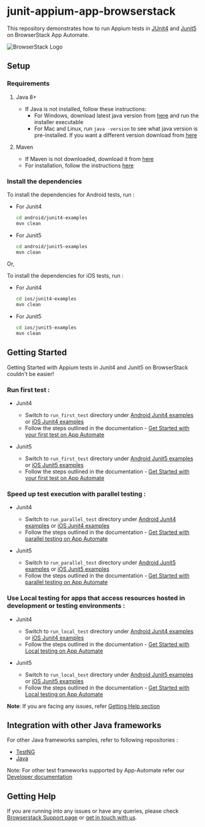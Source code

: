 # junit-appium-app-browserstack

This repository demonstrates how to run Appium tests in [JUnit4](http://junit.org/junit4/) and [Junit5](https://junit.org/junit5/) on BrowserStack App Automate.

![BrowserStack Logo](https://d98b8t1nnulk5.cloudfront.net/production/images/layout/logo-header.png?1469004780)

## Setup

### Requirements

1. Java 8+

    - If Java is not installed, follow these instructions:
        - For Windows, download latest java version from [here](https://java.com/en/download/) and run the installer executable
        - For Mac and Linux, run `java -version` to see what java version is pre-installed. If you want a different version download from [here](https://java.com/en/download/)

2. Maven
   - If Maven is not downloaded, download it from [here](https://maven.apache.org/download.cgi)
   - For installation, follow the instructions [here](https://maven.apache.org/install.html)

### Install the dependencies

To install the dependencies for Android tests, run :

- For Junit4

    ```sh
    cd android/junit4-examples
    mvn clean
    ```

- For Junit5

    ```sh
    cd android/junit5-examples
    mvn clean
    ```

Or,

To install the dependencies for iOS tests, run :

- For Junit4

    ```sh
    cd ios/junit4-examples
    mvn clean
    ```

- For Junit5

    ```sh
    cd ios/junit5-examples
    mvn clean
    ```

## Getting Started

Getting Started with Appium tests in Junit4 and Junit5 on BrowserStack couldn't be easier!

### **Run first test :**

- Junit4
  - Switch to `run_first_test` directory under [Android Junit4 examples](android/junit4-examples) or [iOS Junit4 examples](ios/junit4-examples)
  - Follow the steps outlined in the documentation - [Get Started with your first test on App Automate](https://www.browserstack.com/docs/app-automate/appium/getting-started/java/junit)

- Junit5
  - Switch to `run_first_test` directory under [Android Junit5 examples](android/junit5-examples) or [iOS Junit5 examples](ios/junit5-examples)
  - Follow the steps outlined in the documentation - [Get Started with your first test on App Automate](https://www.browserstack.com/docs/app-automate/appium/getting-started/java/junit)

### **Speed up test execution with parallel testing :**

- Junit4
  - Switch to `run_parallel_test` directory under [Android Junit4 examples](android/junit4-examples/) or [iOS Junit4 examples](ios/junit4-examples/)
  - Follow the steps outlined in the documentation - [Get Started with parallel testing on App Automate](https://www.browserstack.com/docs/app-automate/appium/getting-started/java/junit/parallelize-tests)
  
- Junit5
  - Switch to `run_parallel_test` directory under [Android Junit5 examples](android/junit5-examples/) or [iOS Junit5 examples](ios/junit5-examples/)
  - Follow the steps outlined in the documentation - [Get Started with parallel testing on App Automate](https://www.browserstack.com/docs/app-automate/appium/getting-started/java/junit/parallelize-tests)

### **Use Local testing for apps that access resources hosted in development or testing environments :**

- Junit4
  - Switch to `run_local_test` directory under [Android Junit4 examples](android/junit4-examples/) or [iOS Junit4 examples](ios/junit4-examples/)
  - Follow the steps outlined in the documentation - [Get Started with Local testing on App Automate](https://www.browserstack.com/docs/app-automate/appium/getting-started/java/junit/local-testing)

- Junit5
  - Switch to `run_local_test` directory under [Android Junit5 examples](android/junit5-examples/) or [iOS Junit5 examples](ios/junit5-examples/)
  - Follow the steps outlined in the documentation - [Get Started with Local testing on App Automate](https://www.browserstack.com/docs/app-automate/appium/getting-started/java/junit/local-testing)

**Note**: If you are facing any issues, refer [Getting Help section](#Getting-Help)

## Integration with other Java frameworks

For other Java frameworks samples, refer to following repositories :

- [TestNG](https://github.com/browserstack/testng-appium-app-browserstack)
- [Java](https://github.com/browserstack/java-appium-app-browserstack)

Note: For other test frameworks supported by App-Automate refer our [Developer documentation](https://www.browserstack.com/docs/)

## Getting Help

If you are running into any issues or have any queries, please check [Browserstack Support page](https://www.browserstack.com/support/app-automate) or [get in touch with us](https://www.browserstack.com/contact?ref=help).
